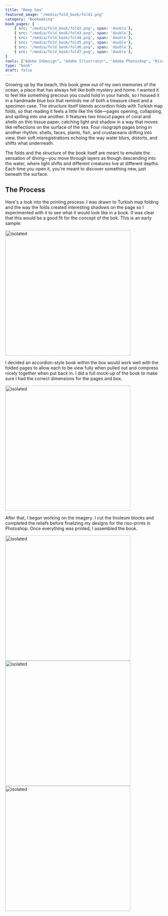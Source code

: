 ```yaml
---
title: "Deep Sea"
featured_image: "/media/fold_book/fold1.png"
category: "Bookmaking"
book_pages: [
    { src: "/media/fold_book/fold2.png", span: 'double'},
    { src: "/media/fold_book/fold3.png", span: 'double'},
    { src: "/media/fold_book/fold4.png", span: 'double'},
    { src: "/media/fold_book/fold5.png", span: 'double'},
    { src: "/media/fold_book/fold6.png", span: 'double'},
    { src: "/media/fold_book/fold7.png", span: 'double'},
]
tools: ["Adobe InDesign", "Adobe Illustrator", "Adobe Photoshop", "Risograph", "Linocut"]
type: "book"
draft: false
---
```


Growing up by the beach, this book grew out of my own memories of the ocean, a place that has always felt like both mystery and home. I wanted it to feel like something precious you could hold in your hands, so I housed it in a handmade blue box that reminds me of both a treasure chest and a specimen case. The structure itself blends accordion folds with Turkish map folds, so that reading it feels a little like the tide—pages opening, collapsing, and spilling into one another. It features two linocut pages of coral and shells on thin tissue paper, catching light and shadow in a way that moves like reflections on the surface of the sea. Four risograph pages bring in another rhythm: shells, faces, plants, fish, and crustaceans drifting into view, their soft misregistrations echoing the way water blurs, distorts, and shifts what underneath.

The folds and the structure of the book itself are meant to emulate the sensation of diving—you move through layers as though descending into the water, where light shifts and different creatures live at different depths. Each time you open it, you're meant to discover something new, just beneath the surface.

## The Process
Here's a look into the printing process:
I was drawn to Turkish map folding and the way the folds created interesting shadows on the page so I experimented with it to see what it would look like in a book. It was clear that this would be a good fit for the concept of the bok. This is an early sample:

<img src="/media/fold_book/fold8.JPG" alt="isolated" width="400"/>

I decided an accordion-style book within the box would work well with the folded pages to allow each to be view fully when pulled out and compress nicely together when put back in. I did a full mock-up of the book to make sure I had the correct dimensions for the pages and box. 

<img src="/media/fold_book/fold9.JPG" alt="isolated" width="400"/>

After that, I began working on the imagery. I cut the linoleum blocks and completed the reliefs before finalizing my designs for the riso-prints in Photoshop. Once everything was printed, I assembled the book.

<img src="/media/fold_book/fold10.JPG" alt="isolated" width="400"/>
<img src="/media/fold_book/fold11.JPG" alt="isolated" width="400"/>
<img src="/media/fold_book/fold12.JPG" alt="isolated" width="400"/>

